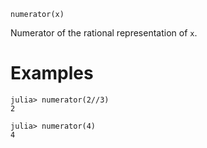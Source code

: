 ```
numerator(x)
```

Numerator of the rational representation of `x`.

# Examples

```jldoctest
julia> numerator(2//3)
2

julia> numerator(4)
4
```
